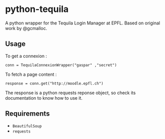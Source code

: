 # python-tequila
A python wrapper for the Tequila Login Manager at EPFL. Based on original work by
@gcmalloc.

## Usage

To get a connexion :

    conn = TequilaConnexionWrapper("gaspar" ,"secret")

To fetch a page content :

    response = conn.get("http://moodle.epfl.ch")

The response is a python requests reponse object, so check its documentation to
know how to use it.

## Requirements
* `BeautifulSoup`
* `requests`




